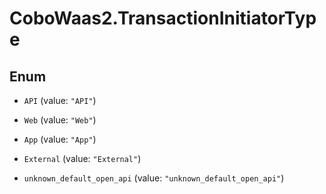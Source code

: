 # CoboWaas2.TransactionInitiatorType

## Enum


* `API` (value: `"API"`)

* `Web` (value: `"Web"`)

* `App` (value: `"App"`)

* `External` (value: `"External"`)

* `unknown_default_open_api` (value: `"unknown_default_open_api"`)


